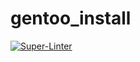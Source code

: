 # gentoo_install

[![Super-Linter](https://github.com/arghpy/gentoo_install/actions/workflows/manage_pull_requests.yaml/badge.svg)](https://github.com/marketplace/actions/super-linter)

